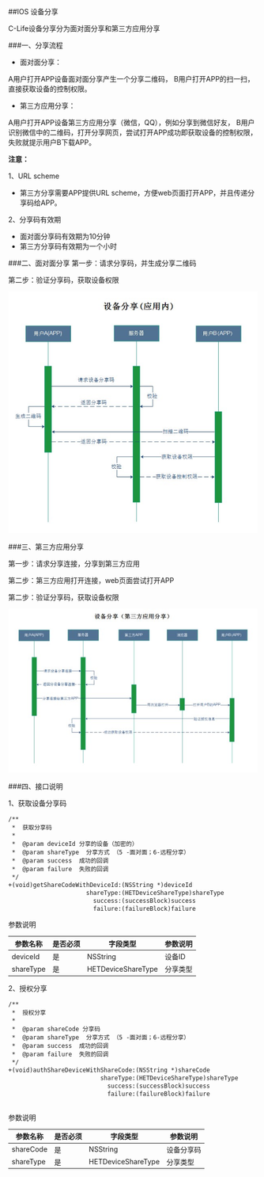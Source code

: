 ##IOS 设备分享

C-Life设备分享分为面对面分享和第三方应用分享


###一、分享流程
* 面对面分享：

A用户打开APP设备面对面分享产生一个分享二维码，
B用户打开APP的扫一扫，直接获取设备的控制权限。

* 第三方应用分享：

A用户打开APP设备第三方应用分享（微信，QQ），例如分享到微信好友，
B用户识别微信中的二维码，打开分享网页，尝试打开APP成功即获取设备的控制权限，失败就提示用户B下载APP。

 **注意：**
 
 1、URL scheme
 
 * 第三方分享需要APP提供URL scheme，方便web页面打开APP，并且传递分享码给APP。
 
 
2、分享码有效期
 
 * 面对面分享码有效期为10分钟
 * 第三方分享码有效期为一个小时

###二、面对面分享
第一步：请求分享码，并生成分享二维码

第二步：验证分享码，获取设备权限

![](/assets/UML_设备分享_面对面.jpg)






###三、第三方应用分享

第一步：请求分享连接，分享到第三方应用

第二步：第三方应用打开连接，web页面尝试打开APP

第二步：验证分享码，获取设备权限

![](/assets/UML_设备分享_第三方.jpg)



###四、接口说明

1、获取设备分享码

```
/**
 *  获取分享码
 *
 *  @param deviceId 分享的设备（加密的）
 *  @param shareType  分享方式 （5 -面对面；6-远程分享）
 *  @param success  成功的回调
 *  @param failure  失败的回调
 */
+(void)getShareCodeWithDeviceId:(NSString *)deviceId
                      shareType:(HETDeviceShareType)shareType
                        success:(successBlock)success
                        failure:(failureBlock)failure
```

参数说明

| 参数名称	| 是否必须 |	字段类型 |	参数说明          |
|----------|----------|---------|-----------------|
| deviceId | 是       | NSString|  设备ID          |
| shareType | 是       | HETDeviceShareType |  分享类型           |

2、授权分享

```
/**
 *  授权分享
 *
 *  @param shareCode 分享码
 *  @param shareType  分享方式 （5 -面对面；6-远程分享）
 *  @param success  成功的回调
 *  @param failure  失败的回调
 */
+(void)authShareDeviceWithShareCode:(NSString *)shareCode
                          shareType:(HETDeviceShareType)shareType
                            success:(successBlock)success
                            failure:(failureBlock)failure
                            
```


参数说明

| 参数名称	| 是否必须 |	字段类型 |	参数说明          |
|----------|----------|---------|-----------------|
| shareCode | 是       | NSString|  设备分享码          |
| shareType | 是       | HETDeviceShareType |  分享类型           |

